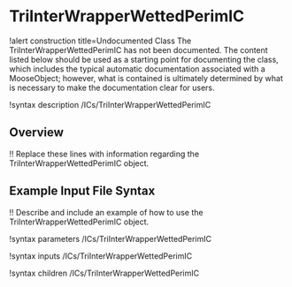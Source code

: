 # TriInterWrapperWettedPerimIC

!alert construction title=Undocumented Class
The TriInterWrapperWettedPerimIC has not been documented. The content listed below should be used as a starting point for
documenting the class, which includes the typical automatic documentation associated with a
MooseObject; however, what is contained is ultimately determined by what is necessary to make the
documentation clear for users.

!syntax description /ICs/TriInterWrapperWettedPerimIC

## Overview

!! Replace these lines with information regarding the TriInterWrapperWettedPerimIC object.

## Example Input File Syntax

!! Describe and include an example of how to use the TriInterWrapperWettedPerimIC object.

!syntax parameters /ICs/TriInterWrapperWettedPerimIC

!syntax inputs /ICs/TriInterWrapperWettedPerimIC

!syntax children /ICs/TriInterWrapperWettedPerimIC
